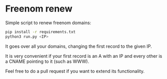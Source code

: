 # Freenom renew

Simple script to renew freenom domains:

```sh
pip install -r requirements.txt
python3 run.py <IP>
```

It goes over all your domains, changing the first record to the given IP.

It is very convenient if your first record is an A with an IP and every other is a CNAME pointing to it (such as WWW).

Feel free to do a pull request if you want to extend its functionality.